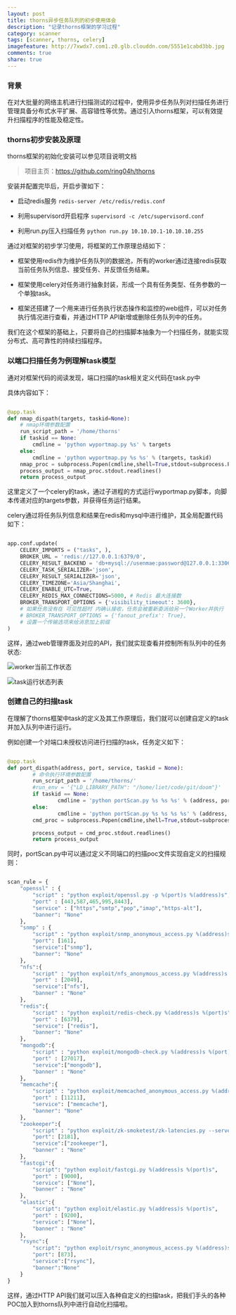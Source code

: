 ```yaml
---
layout: post
title: thorns异步任务队列的初步使用体会
description: "记录thorns框架的学习过程"
category: scanner
tags: [scanner, thorns, celery]
imagefeature: http://7xwdx7.com1.z0.glb.clouddn.com/5551e1cabd3bb.jpg
comments: true
share: true
---
```

### 背景
在对大批量的网络主机进行扫描测试的过程中，使用异步任务队列对扫描任务进行管理具备分布式水平扩展、高容错性等优势。通过引入thorns框架，可以有效提升扫描程序的性能及稳定性。

### thorns初步安装及原理

thorns框架的初始化安装可以参见项目说明文档
> 项目主页：https://github.com/ring04h/thorns<br />

安装并配置完毕后，开启步骤如下：

* 启动redis服务
`redis-server /etc/redis/redis.conf`

* 利用supervisord开启程序
`supervisord -c /etc/supervisord.conf`

* 利用run.py压入扫描任务
`python run.py 10.10.10.1-10.10.10.255`

通过对框架的初步学习使用，将框架的工作原理总结如下：

* 框架使用redis作为维护任务队列的数据池，所有的worker通过连接redis获取当前任务队列信息、接受任务、并反馈任务结果。

* 框架使用celery对任务进行抽象封装，形成一个具有任务类型、任务参数的一个单独task。

* 框架还搭建了一个用来进行任务执行状态操作和监控的web组件，可以对任务执行情况进行查看，并通过HTTP API新增或删除任务队列中的任务。

我们在这个框架的基础上，只要将自己的扫描脚本抽象为一个扫描任务，就能实现分布式、高可靠性的持续扫描程序。

### 以端口扫描任务为例理解task模型

通对对框架代码的阅读发现，端口扫描的task相关定义代码在task.py中

具体内容如下：

~~~python

@app.task
def nmap_dispath(targets, taskid=None):
    # nmap环境参数配置
    run_script_path = '/home/thorns'
    if taskid == None:
        cmdline = 'python wyportmap.py %s' % targets
    else:
        cmdline = 'python wyportmap.py %s %s' % (targets, taskid)
    nmap_proc = subprocess.Popen(cmdline,shell=True,stdout=subprocess.PIPE,stderr=subprocess.PIPE)
    process_output = nmap_proc.stdout.readlines()
    return process_output

~~~

这里定义了一个celery的task，通过子进程的方式运行wyportmap.py脚本，向脚本传递对应的targets参数，并获得任务运行结果。

celery通过将任务队列信息和结果在redis和mysql中进行维护，其全局配置代码如下：

~~~python

app.conf.update(
    CELERY_IMPORTS = ("tasks", ),
    BROKER_URL = 'redis://127.0.0.1:6379/0',
    CELERY_RESULT_BACKEND = 'db+mysql://usenmae:password@127.0.0.1:3306/dbname',
    CELERY_TASK_SERIALIZER='json',
    CELERY_RESULT_SERIALIZER='json',
    CELERY_TIMEZONE='Asia/Shanghai',
    CELERY_ENABLE_UTC=True,
    CELERY_REDIS_MAX_CONNECTIONS=5000, # Redis 最大连接数
    BROKER_TRANSPORT_OPTIONS = {'visibility_timeout': 3600},
    # 如果任务没有在 可见性超时 内确认接收，任务会被重新委派给另一个Worker并执行  默认1 hour.
    # BROKER_TRANSPORT_OPTIONS = {'fanout_prefix': True},
    # 设置一个传输选项来给消息加上前缀
)

~~~

这样，通过web管理界面及对应的API，我们就实现查看并控制所有队列中的任务状态:

![worker当前工作状态](http://7xwdx7.com1.z0.glb.clouddn.com/thorns_work_status.png)

![task运行状态列表](http://7xwdx7.com1.z0.glb.clouddn.com/thorns_task_list.png)

### 创建自己的扫描task

在理解了thorns框架中task的定义及其工作原理后，我们就可以创建自定义的task并加入队列中进行运行。

例如创建一个对端口未授权访问进行扫描的task，任务定义如下：

~~~python

@app.task
def port_dispath(address, port, service, taskid = None):
        # 命令执行环境参数配置
        run_script_path = '/home/thorns/'
        #run_env = '{"LD_LIBRARY_PATH": "/home/liet/code/git/doom"}'
        if taskid == None:
                cmdline = 'python portScan.py %s %s %s' % (address, port, service)
        else:
                cmdline = 'python portScan.py %s %s %s %s' % (address, port, service, taskid)
        cmd_proc = subprocess.Popen(cmdline,shell=True,stdout=subprocess.PIPE,stderr=subprocess.PIPE)

        process_output = cmd_proc.stdout.readlines()
        return process_output

~~~

同时，portScan.py中可以通过定义不同端口的扫描poc文件实现自定义的扫描规则：

~~~python

scan_rule = {
    "openssl" : {
        "script" : "python exploit/openssl.py -p %(port)s %(address)s",
        "port" : [443,587,465,995,8443],
        "service" : ["https","smtp","pop","imap","https-alt"],
        "banner": "None"
    },
    "snmp" : {
        "script" : "python exploit/snmp_anonymous_access.py %(address)s %(port)s",
        "port": [161],
        "service":["snmp"],
        "banner": "None"
    },
    "nfs":{
        "script" : "python exploit/nfs_anonymous_access.py %(address)s %(port)s",
        "port" : [2049],
        "service":["nfs"],
        "banner" : "None"
    },
    "redis":{
        "script" : "python exploit/redis-check.py %(address)s %(port)s",
        "port" : [6379],
        "service": ["redis"],
        "banner": "None"
    },
    "mongodb":{
        "script" : "python exploit/mongodb-check.py %(address)s %(port)s",
        "port" : [27017],
        "service":["mongodb"],
        "banner" : "None"
    },
    "memcache":{
        "script" : "python exploit/memcached_anonymous_access.py %(address)s %(port)s",
        "port" : [11211],
        "service": ["memcache"],
        "banner": "None"
    },
    "zookeeper":{
        "script" : "python exploit/zk-smoketest/zk-latencies.py --servers \"%(address)s:%(port)s\" --znode_count=1 --znode_size=100 --synchronous --force",
        "port": [2181],
        "service":["zookeeper"],
        "banner" : "None"
    },
    "fastcgi":{
        "script": "python exploit/fastcgi.py %(address)s %(port)s",
        "port" : [9000],
        "service": ["None"],
        "banner" : "None"
    },
    "elastic":{
        "script": "python exploit/elastic.py %(address)s %(port)s",
        "port" : [9200],
        "service": ["None"],
        "banner" : "None"
    },
    "rsync":{
        "script": "python exploit/rsync_anonymous_access.py %(address)s %(port)s",
        "port": [873],
        "service":["rsync"],
        "banner":"None"
    }
}

~~~

这样，通过HTTP API我们就可以压入各种自定义的扫描task，把我们手头的各种POC加入到thorns队列中进行自动化扫描啦。
